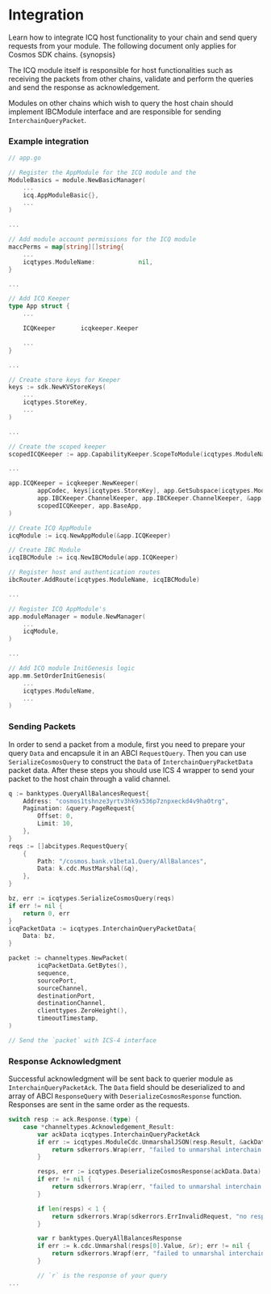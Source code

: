 <!--
order: 3
-->

# Integration

Learn how to integrate ICQ host functionality to your chain and send query requests from your module. The following document only applies for Cosmos SDK chains. {synopsis}

The ICQ module itself is responsible for host functionalities such as receiving the packets from other chains, validate and perform the queries and send the response as acknowledgement.

Modules on other chains which wish to query the host chain should implement IBCModule interface and are responsible for sending `InterchainQueryPacket`. 


### Example integration

```go
// app.go

// Register the AppModule for the ICQ module and the
ModuleBasics = module.NewBasicManager(
    ...
    icq.AppModuleBasic{},
    ...
)

... 

// Add module account permissions for the ICQ module
maccPerms = map[string][]string{
    ...
    icqtypes.ModuleName:            nil,
}

...

// Add ICQ Keeper
type App struct {
    ...

    ICQKeeper       icqkeeper.Keeper

    ...
}

...

// Create store keys for Keeper
keys := sdk.NewKVStoreKeys(
    ...
    icqtypes.StoreKey,
    ...
)

... 

// Create the scoped keeper
scopedICQKeeper := app.CapabilityKeeper.ScopeToModule(icqtypes.ModuleName)

...

app.ICQKeeper = icqkeeper.NewKeeper(
		appCodec, keys[icqtypes.StoreKey], app.GetSubspace(icqtypes.ModuleName),
		app.IBCKeeper.ChannelKeeper, app.IBCKeeper.ChannelKeeper, &app.IBCKeeper.PortKeeper,
		scopedICQKeeper, app.BaseApp,
)

// Create ICQ AppModule
icqModule := icq.NewAppModule(&app.ICQKeeper)

// Create IBC Module
icqIBCModule := icq.NewIBCModule(app.ICQKeeper)

// Register host and authentication routes
ibcRouter.AddRoute(icqtypes.ModuleName, icqIBCModule)

...

// Register ICQ AppModule's
app.moduleManager = module.NewManager(
    ...
    icqModule,
)

...

// Add ICQ module InitGenesis logic
app.mm.SetOrderInitGenesis(
    ...
    icqtypes.ModuleName,
    ...
)
```

### Sending Packets

In order to send a packet from a module, first you need to prepare your query `Data` and encapsule it in an ABCI `RequestQuery`. Then you can use `SerializeCosmosQuery` to construct the `Data` of `InterchainQueryPacketData` packet data. After these steps you should use ICS 4 wrapper to send your packet to the host chain through a valid channel.

```go
q := banktypes.QueryAllBalancesRequest{
    Address: "cosmos1tshnze3yrtv3hk9x536p7znpxeckd4v9ha0trg",
    Pagination: &query.PageRequest{
        Offset: 0,
        Limit: 10,
    },
}
reqs := []abcitypes.RequestQuery{
	{
		Path: "/cosmos.bank.v1beta1.Query/AllBalances",
		Data: k.cdc.MustMarshal(&q),
	},
}

bz, err := icqtypes.SerializeCosmosQuery(reqs)
if err != nil {
	return 0, err
}
icqPacketData := icqtypes.InterchainQueryPacketData{
	Data: bz,
}

packet := channeltypes.NewPacket(
		icqPacketData.GetBytes(),
		sequence,
		sourcePort,
		sourceChannel,
		destinationPort,
		destinationChannel,
		clienttypes.ZeroHeight(),
		timeoutTimestamp,
)

// Send the `packet` with ICS-4 interface
```

### Response Acknowledgment

Successful acknowledgment will be sent back to querier module as `InterchainQueryPacketAck`. The `Data` field should be deserialized to and array of ABCI `ResponseQuery` with `DeserializeCosmosResponse` function. Responses are sent in the same order as the requests.

```go
switch resp := ack.Response.(type) {
	case *channeltypes.Acknowledgement_Result:
		var ackData icqtypes.InterchainQueryPacketAck
		if err := icqtypes.ModuleCdc.UnmarshalJSON(resp.Result, &ackData); err != nil {
			return sdkerrors.Wrap(err, "failed to unmarshal interchain query packet ack")
		}

        resps, err := icqtypes.DeserializeCosmosResponse(ackData.Data)
        if err != nil {
            return sdkerrors.Wrap(err, "failed to unmarshal interchain query packet ack to cosmos response")
        }

		if len(resps) < 1 {
			return sdkerrors.Wrap(sdkerrors.ErrInvalidRequest, "no responses in interchain query packet ack")
		}

		var r banktypes.QueryAllBalancesResponse
		if err := k.cdc.Unmarshal(resps[0].Value, &r); err != nil {
			return sdkerrors.Wrapf(err, "failed to unmarshal interchain query response to type %T", resp)
		}

        // `r` is the response of your query
...
```